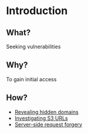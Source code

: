 # Introduction

## What?

Seeking vulnerabilities

## Why?

To gain initial access

## How?

* [Revealing hidden domains](domains.md)
* [Investigating S3 URLs](s3-urls.md)
* [Server-side request forgery](ssrf.md)
